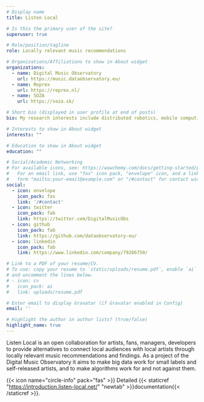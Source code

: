 ```yaml
---
# Display name
title: Listen Local

# Is this the primary user of the site?
superuser: true

# Role/position/tagline
role: Locally relevant music recommendations

# Organizations/Affiliations to show in About widget
organizations:
  - name: Digital Music Observatory
    url: https://music.dataobservatory.eu/
  - name: Reprex
    url: https://reprex.nl/
  - name: SOZA
    url: https://soza.sk/

# Short bio (displayed in user profile at end of posts)
bio: My research interests include distributed robotics, mobile computing and programmable matter.

# Interests to show in About widget
interests: ""

# Education to show in About widget
education: ""

# Social/Academic Networking
# For available icons, see: https://wowchemy.com/docs/getting-started/page-builder/#icons
#   For an email link, use "fas" icon pack, "envelope" icon, and a link in the
#   form "mailto:your-email@example.com" or "/#contact" for contact widget.
social:
  - icon: envelope
    icon_pack: fas
    link: '/#contact'
  - icon: twitter
    icon_pack: fab
    link: https://twitter.com/DigitalMusicObs
  - icon: github
    icon_pack: fab
    link: https://github.com/dataobservatory-eu/
  - icon: linkedin
    icon_pack: fab
    link: https://www.linkedin.com/company/79286750/

# Link to a PDF of your resume/CV.
# To use: copy your resume to `static/uploads/resume.pdf`, enable `ai` icons in `params.toml`,
# and uncomment the lines below.
# - icon: cv
#   icon_pack: ai
#   link: uploads/resume.pdf

# Enter email to display Gravatar (if Gravatar enabled in Config)
email: ''

# Highlight the author in author lists? (true/false)
highlight_name: true
---
```


Listen Local is an open collaboration for artists, fans, managers, developers to provide alternatives to connect local audiences with local artists through locally relevant music recommendations and findings. As a project of the Digital Music Observatory it aims to make big data work for small labels and self-released artists, and to make algorithms work for and not against them.

{{< icon name="circle-info" pack="fas" >}} Detailed {{< staticref "https://introduction.listen-local.net/" "newtab" >}}documentation{{< /staticref >}}.
